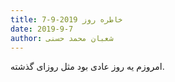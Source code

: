```yaml
---
title: خاطره روز 2019-9-7
date: 2019-9-7
author: شعبان محمد حسنی
---
```


امروزم یه روز عادی بود مثل روزای گذشته.